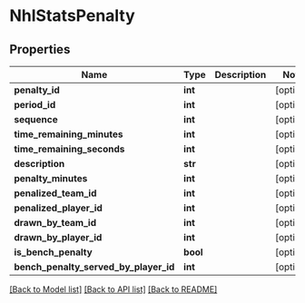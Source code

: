 # NhlStatsPenalty

## Properties
Name | Type | Description | Notes
------------ | ------------- | ------------- | -------------
**penalty_id** | **int** |  | [optional] 
**period_id** | **int** |  | [optional] 
**sequence** | **int** |  | [optional] 
**time_remaining_minutes** | **int** |  | [optional] 
**time_remaining_seconds** | **int** |  | [optional] 
**description** | **str** |  | [optional] 
**penalty_minutes** | **int** |  | [optional] 
**penalized_team_id** | **int** |  | [optional] 
**penalized_player_id** | **int** |  | [optional] 
**drawn_by_team_id** | **int** |  | [optional] 
**drawn_by_player_id** | **int** |  | [optional] 
**is_bench_penalty** | **bool** |  | [optional] 
**bench_penalty_served_by_player_id** | **int** |  | [optional] 

[[Back to Model list]](../README.md#documentation-for-models) [[Back to API list]](../README.md#documentation-for-api-endpoints) [[Back to README]](../README.md)

